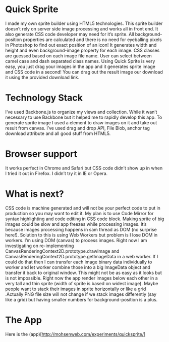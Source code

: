 Quick Sprite
============

I made my own sprite builder using HTML5 technologies. This sprite builder doesn’t rely on server side image processing and works all in front end. It also generate CSS code developer may need for it’s sprite. All background-position properties are calculated and there is no need for eyeballing pixels in Photoshop to find out exact position of an icon! It generates width and height and even background-image property for each image. CSS classes are guessed based on each image file name. User can select between camel case and dash separated class names.
Using Quick Sprite is very easy, you just drag your images in the app and it generates sprite image and CSS code in a second! You can drag out the result image our download it using the provided download link.

Technology Stack
================

I’ve used Backbone.js to organize my views and collection. While it wan’t necessary to use Backbone but it helped me to rapidly develop this app.
To generate sprite image I used a <canvas> element to draw images on it and take out result from canvas. I’ve used drag and drop API, File Blob, anchor tag download attribute and all good stuff from HTML5.

Browser support
===============

It works perfect in Chrome and Safari but CSS code didn’t show up in when I tried it out in Firefox. I didn’t try it in IE or Opera.

What is next?
=============

CSS code is machine generated and will not be your perfect code to put in production so you may want to edit it. My plan is to use Code Mirror for syntax highlighting and code editing in CSS code block.
Making sprite of big images could be slow and app freezes while processing images. It’s because images processing happens in sam thread as DOM (no surprise here!). Solution to this is using Web Workers but problem is I lose DOM in workers. I’m using DOM (canvas) to process images. Right now I am investigating on re-implementing CanvasRenderingContext2D.prototype.drawImage and CanvasRenderingContext2D.prototype.getImageData in a web worker. If I could do that then I can transfer each image binary data individually to worker and let worker combine those into a big ImageData object and transfer it back to original window. This might not be as easy as it looks but is not impossible.
Right now the app render images below each other in a very tall and thin sprite (width of sprite is based on widest image). Maybe people want to stack their images in sprite horizontally or like a grid .Actually PNG file size will not change if we stack images differently (say like a grid) but having smaller numbers for background-position is a plus.

The App
=======
Here is the (app)[http://mohsenweb.com/experiments/quicksprite/]

